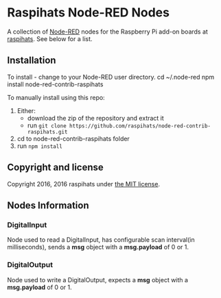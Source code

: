 # Raspihats Node-RED Nodes

A collection of [Node-RED](http://nodered.org) nodes for the Raspberry Pi add-on boards at [raspihats](http://raspihats.com). See below for a list.

## Installation

To install - change to your Node-RED user directory.
        cd ~/.node-red
        npm install node-red-contrib-raspihats

To manually install using this repo:

1. Either:
    - download the zip of the repository and extract it
    - run `git clone https://github.com/raspihats/node-red-contrib-raspihats.git`
2. cd to node-red-contrib-raspihats folder
3. run `npm install`

## Copyright and license

Copyright 2016, 2016 raspihats under [the MIT license](LICENSE).

## Nodes Information

### DigitalInput
Node used to read a DigitalInput, has configurable scan interval(in milliseconds), sends a **msg** object with a **msg.payload** of 0 or 1. 

### DigitalOutput
Node used to write a DigitalOutput, expects a **msg** object with a **msg.payload** of 0 or 1.